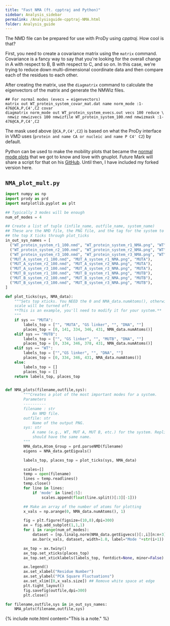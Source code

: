 ```yaml
---
title: "Fast NMA (ft. cpptraj and Python)"
sidebar: Analysis_sidebar
permalink: /Analysisguide-cpptraj-NMA.html
folder: Analysis_guide
---
```


The NMD file can be prepared for use with ProDy using *cpptraj*.
How cool is that?

First, you need to create a covariance matrix using the `matrix` command.
Covariance is a fancy way to say that you're looking for the overall change in
A with respect to B, B with respect to C, and so on.
In this case, we're trying to reduce down multi-dimensional coordinate data
and then compare each of the residues to each other.

After creating the matrix, use the `diagmatrix` command to calculate the
eigenvectors of the matrix and generate the NMWiz files.

```
## For normal modes (evecs = eigenvectors)
matrix out WT_protein_system_covar_mat.dat name norm_mode :1-476@CA,P,C4',C2 covar
diagmatrix norm_mode out WT_protein_system_evecs.out vecs 100 reduce \
 nmwiz nmwizvecs 100 nmwizfile WT_protein_system_100.nmd nmwizmask :1-476@CA,P,C4',C2
```

The mask used above (`@CA,P,C4',C2`) is based on what the ProDy interface in
VMD uses (`protein and name CA or nucleic and name P C4' C2`) by default.

Python can be used to make the mobility plots that became the
[normal mode plots](Analysisguide-determine-normal-modes.html) that
we got to know and love with gnuplot.
Future Mark will share a script for that on
his [GitHub](https://github.com/markahix/Basic-Scripts).
Until then, I have included my forked version here.

## `NMA_plot_mult.py`
```python
import numpy as np
import prody as prd
import matplotlib.pyplot as plt

## Typically 3 modes will be enough
num_of_modes = 4

## Create a list of tuple (infile_name, outfile_name, system_name)
## These are the NMD file, the PNG file, and the tag for the system to determine
## the top X ticks through plot_ticks
in_out_sys_names = [
  ("WT_protein_system_r1_100.nmd", "WT_protein_system_r1_NMA.png", "WT"),
  ("WT_protein_system_r2_100.nmd", "WT_protein_system_r2_NMA.png", "WT"),
  ("WT_protein_system_r3_100.nmd", "WT_protein_system_r3_NMA.png", "WT"),
  ("MUT_A_system_r1_100.nmd", "MUT_A_system_r1_NMA.png", "MUTA"),
  ("MUT_A_system_r2_100.nmd", "MUT_A_system_r2_NMA.png", "MUTA"),
  ("MUT_A_system_r3_100.nmd", "MUT_A_system_r3_NMA.png", "MUTA"),
  ("MUT_B_system_r1_100.nmd", "MUT_B_system_r1_NMA.png", "MUTB"),
  ("MUT_B_system_r2_100.nmd", "MUT_B_system_r2_NMA.png", "MUTB"),
  ("MUT_B_system_r3_100.nmd", "MUT_B_system_r3_NMA.png", "MUTB"),
]

def plot_ticks(sys, NMA_data):
    """Sets top xticks. You NEED the 0 and NMA_data.numAtoms(), otherwise the
    scale will be turned off.
    **This is an example, you'll need to modify it for your system.**
    """
    if sys == "MUTA":
        labels_top = ["", "MUTA", "GS linker", "", "DNA", ""]
        places_top = [0, 141, 334, 346, 431, NMA_data.numAtoms()]
    elif sys == "MUTB":
        labels_top = ["", "GS linker", "", "MUTB", "DNA", ""]
        places_top = [0, 334, 346, 378, 431, NMA_data.numAtoms()]
    elif sys == "WT":
        labels_top = ["","GS linker", "", "DNA", ""]
        places_top = [0, 334, 346, 431, NMA_data.numAtoms()]
    else:
        labels_top = []
        places_top = []
    return labels_top, places_top


def NMA_plots(filename,outfile,sys):
        """Creates a plot of the most important modes for a system.
        Parameters
        ----------
        filename : str
            An NMD file.
        outfile: str
            Name of the output PNG.
        sys: str
            A name (e.g., WT, MUT A, MUT B, etc.) for the system. Replicates
            should have the same name.
        """
        NMA_data,Atom_Group = prd.parseNMD(filename)
        eigens = NMA_data.getEigvals()

        labels_top, places_top = plot_ticks(sys, NMA_data)

        scales=[]
        temp = open(filename)
        lines = temp.readlines()
        temp.close()
        for line in lines:
            if 'mode' in line[:5]:
                scales.append(float(line.split()[:3][-1]))

        ## Make an array of the number of atoms for plotting
        x_vals = np.arange(0, NMA_data.numAtoms(), 1)

        fig = plt.figure(figsize=(10,8),dpi=300)
        ax = fig.add_subplot(1,1,1)
        for i in range(num_of_modes):
            dataset = [np.linalg.norm(NMA_data.getEigvecs()[:,i][n:n+3])*scales[i]*eigens[i] for n in range(0, NMA_data.numEntries(), 3)]
            ax.bar(x_vals, dataset, width=1.0, label="Mode "+str(i+1))

        ax_top = ax.twiny()
        ax_top.set_xticks(places_top)
        ax_top.set_xticklabels(labels_top, fontdict=None, minor=False)

        ax.legend()
        ax.set_xlabel("Residue Number")
        ax.set_ylabel("PCA Square Fluctuations")
        ax.set_xlim([0,x_vals.size]) ## Remove white space at edge
        plt.tight_layout()
        fig.savefig(outfile,dpi=300)
        plt.close()

for filename,outfile,sys in in_out_sys_names:
    NMA_plots(filename,outfile,sys)
```

{% include note.html content="This is a note." %}
